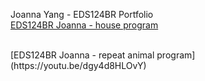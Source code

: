 Joanna Yang - EDS124BR Portfolio
<br>
[EDS124BR Joanna - house program](https://www.youtube.com/watch?v=vJ7fHHsyouk)
<br>

<br>
[EDS124BR Joanna - repeat animal program](https://youtu.be/dgy4d8HLOvY)
<br>
